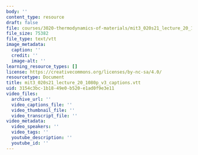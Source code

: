 ```yaml
---
body: ''
content_type: resource
draft: false
file: courses/3020-thermodynamics-of-materials/mit3_020s21_lecture_20_1080p_v3_captions.vtt
file_size: 75382
file_type: text/vtt
image_metadata:
  caption: ''
  credit: ''
  image-alt: ''
learning_resource_types: []
license: https://creativecommons.org/licenses/by-nc-sa/4.0/
resourcetype: Document
title: mit3_020s21_lecture_20_1080p_v3_captions.vtt
uid: 3154c3bc-1b18-49e0-b520-e1ad0f9e3e11
video_files:
  archive_url: ''
  video_captions_file: ''
  video_thumbnail_file: ''
  video_transcript_file: ''
video_metadata:
  video_speakers: ''
  video_tags: ''
  youtube_description: ''
  youtube_id: ''
---
```

